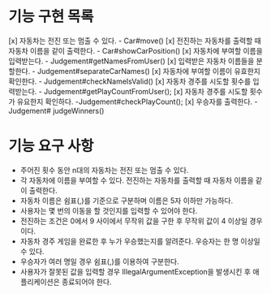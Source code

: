 # 기능 구현 목록
[x] 자동차는 전진 또는 멈출 수 있다. - Car#move()
[x] 전진하는 자동차를 출력할 때 자동차 이름을 같이 출력한다. - Car#showCarPosition()
[x] 자동차에 부여할 이름을 입력받는다. - Judgement#getNamesFromUser()
[x] 입력받은 자동차 이름들을 분할한다. - Judgement#separateCarNames()
[x] 자동차에 부여할 이름이 유효한지 확인한다. - Judgement#checkNameIsValid()
[x] 자동차 경주를 시도할 횟수를 입력받는다. - Judgement#getPlayCountFromUser();
[x] 자동차 경주를 시도할 횟수가 유요한지 확인하다. -Judgement#checkPlayCount();
[x] 우승자를 출력한다. - Judgement# judgeWinners()
# 기능 요구 사항
- 주어진 횟수 동안 n대의 자동차는 전진 또는 멈출 수 있다.
- 각 자동차에 이름을 부여할 수 있다. 전진하는 자동차를 출력할 때 자동차 이름을 같이 출력한다.
- 자동차 이름은 쉼표(,)를 기준으로 구분하며 이름은 5자 이하만 가능하다. 
- 사용자는 몇 번의 이동을 할 것인지를 입력할 수 있어야 한다. 
- 전진하는 조건은 0에서 9 사이에서 무작위 값을 구한 후 무작위 값이 4 이상일 경우이다. 
- 자동차 경주 게임을 완료한 후 누가 우승했는지를 알려준다. 우승자는 한 명 이상일 수 있다. 
- 우승자가 여러 명일 경우 쉼표(,)를 이용하여 구분한다. 
- 사용자가 잘못된 값을 입력할 경우 IllegalArgumentException을 발생시킨 후 애플리케이션은 종료되어야 한다.